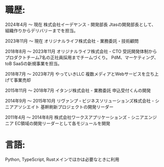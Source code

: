 # 職歴:

2024年4月 ～ 現在
株式会社イーデヤンス - 開発部長
Jtasの開発部長として、組織作りからデリバリーまでを担当。

2023年11月 ～ 現在
オリジナルライフ株式会社 - 業務委託・技術顧問

2018年8月 ～ 2023年11月
オリジナルライフ株式会社 - CTO
受託開発体制からプロダクトチーム7名の正社員採用までチームづくり。
PdM、マーケティング、toB SaaSの新規事業を担当。

2018年7月 ～ 2023年7月
やっていきLLC
複数メディアとWebサービスを立ち上げて事業売却

2015年11月 ～ 2018年7月
イタンジ株式会社 - 業務委託
申込受付くんの開発

2014年9月 ～ 2015年10月
リヴァンプ・ビジネスソリューションズ株式会社 - シニアアソシエイト
基幹刷新プロジェクトの開発リーダー

2011年4月 ～ 2014年8月
株式会社ワークスアプリケーションズ - シニアエンジニア
EC領域の開発リーダーとして各モジュールを開発


# 言語:
Python, TypeScript, Rustメインでほかは必要なときに利用

